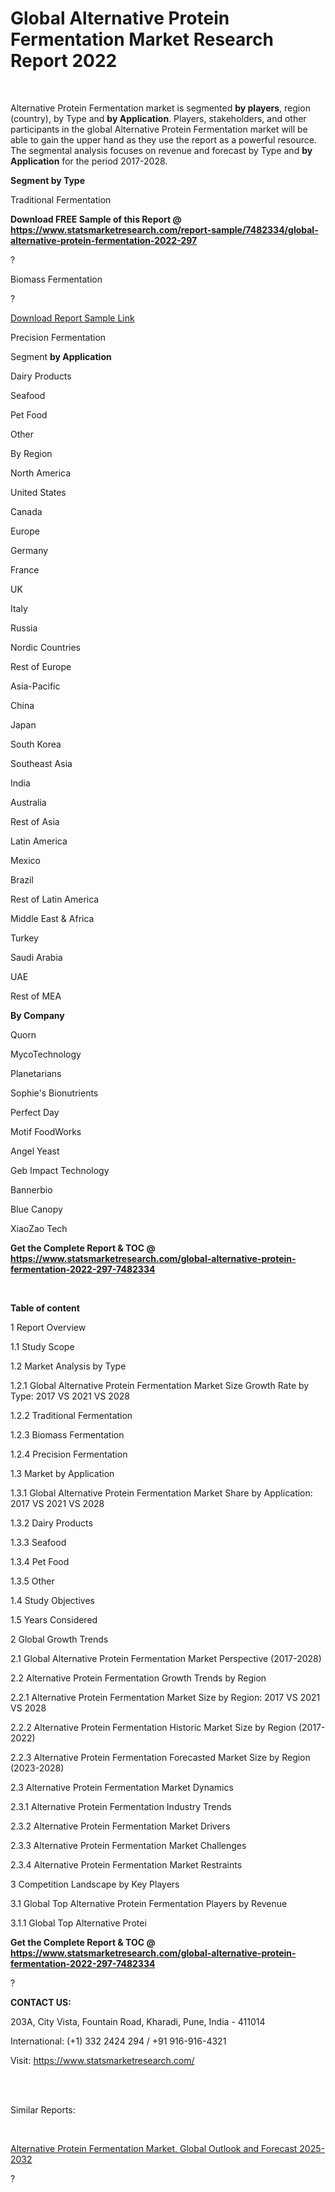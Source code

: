 <h1>Global Alternative Protein Fermentation Market Research Report 2022</h1><br/><p>Alternative Protein Fermentation market is segmented <strong>by players</strong>, region (country), by Type and <strong>by Application</strong>. Players, stakeholders, and other participants in the global Alternative Protein Fermentation market will be able to gain the upper hand as they use the report as a powerful resource. The segmental analysis focuses on revenue and forecast by Type and <strong>by Application</strong> for the period 2017-2028.</p>
 
 
 
 <p><strong>Segment by Type</strong></p>
 
 
 
 <p>Traditional Fermentation</p>
 
 
 
 <div><b>Download FREE Sample of this Report @ <a href="https://www.statsmarketresearch.com/download-free-sample/7482334/global-alternative-protein-fermentation-2022-297">https://www.statsmarketresearch.com/report-sample/7482334/global-alternative-protein-fermentation-2022-297</a></b></div>
 
 
 
 <p>? </p>
 
 
 
 <p>Biomass Fermentation</p>
 
 
 
 <p>? </p>
 
 
 
 <p><a href="https://www.statsmarketresearch.com/download-free-sample/7482334/global-alternative-protein-fermentation-2022-297">Download Report Sample Link</a></p>
 
 
 
 <p>Precision Fermentation</p>
 
 
 
 <p>Segment <strong>by Application</strong></p>
 
 
 
 <p>Dairy Products</p>
 
 
 
 <p>Seafood</p>
 
 
 
 <p>Pet Food</p>
 
 
 
 <p>Other</p>
 
 
 
 <p>By Region</p>
 
 
 
 <p>North America</p>
 
 
 
 <p>United States</p>
 
 
 
 <p>Canada</p>
 
 
 
 <p>Europe</p>
 
 
 
 <p>Germany</p>
 
 
 
 <p>France</p>
 
 
 
 <p>UK</p>
 
 
 
 <p>Italy</p>
 
 
 
 <p>Russia</p>
 
 
 
 <p>Nordic Countries</p>
 
 
 
 <p>Rest of Europe</p>
 
 
 
 <p>Asia-Pacific</p>
 
 
 
 <p>China</p>
 
 
 
 <p>Japan</p>
 
 
 
 <p>South Korea</p>
 
 
 
 <p>Southeast Asia</p>
 
 
 
 <p>India</p>
 
 
 
 <p>Australia</p>
 
 
 
 <p>Rest of Asia</p>
 
 
 
 <p>Latin America</p>
 
 
 
 <p>Mexico</p>
 
 
 
 <p>Brazil</p>
 
 
 
 <p>Rest of Latin America</p>
 
 
 
 <p>Middle East & Africa</p>
 
 
 
 <p>Turkey</p>
 
 
 
 <p>Saudi Arabia</p>
 
 
 
 <p>UAE</p>
 
 
 
 <p>Rest of MEA</p>
 
 
 
 <p><strong>By Company</strong></p>
 
 
 
 <p>Quorn</p>
 
 
 
 <p>MycoTechnology</p>
 
 
 
 <p>Planetarians</p>
 
 
 
 <p>Sophie&#39;s Bionutrients</p>
 
 
 
 <p>Perfect Day</p>
 
 
 
 <p>Motif FoodWorks</p>
 
 
 
 <p>Angel Yeast</p>
 
 
 
 <p>Geb Impact Technology</p>
 
 
 
 <p>Bannerbio</p>
 
 
 
 <p>Blue Canopy</p>
 
 
 
 <p>XiaoZao Tech</p>
 
 
 
 <div><b>Get the Complete Report & TOC @ <a href="https://www.statsmarketresearch.com/global-alternative-protein-fermentation-2022-297-7482334">https://www.statsmarketresearch.com/global-alternative-protein-fermentation-2022-297-7482334</a></b></div>
 
 
 
 <p><br />
 
 <b>Table of content</b></p>
 
 
 
 <p>1 Report Overview<br />
 
 1.1 Study Scope<br />
 
 1.2 Market Analysis by Type<br />
 
 1.2.1 Global Alternative Protein Fermentation Market Size Growth Rate by Type: 2017 VS 2021 VS 2028<br />
 
 1.2.2 Traditional Fermentation<br />
 
 1.2.3 Biomass Fermentation<br />
 
 1.2.4 Precision Fermentation<br />
 
 1.3 Market by Application<br />
 
 1.3.1 Global Alternative Protein Fermentation Market Share by Application: 2017 VS 2021 VS 2028<br />
 
 1.3.2 Dairy Products<br />
 
 1.3.3 Seafood<br />
 
 1.3.4 Pet Food<br />
 
 1.3.5 Other<br />
 
 1.4 Study Objectives<br />
 
 1.5 Years Considered<br />
 
 2 Global Growth Trends<br />
 
 2.1 Global Alternative Protein Fermentation Market Perspective (2017-2028)<br />
 
 2.2 Alternative Protein Fermentation Growth Trends by Region<br />
 
 2.2.1 Alternative Protein Fermentation Market Size by Region: 2017 VS 2021 VS 2028<br />
 
 2.2.2 Alternative Protein Fermentation Historic Market Size by Region (2017-2022)<br />
 
 2.2.3 Alternative Protein Fermentation Forecasted Market Size by Region (2023-2028)<br />
 
 2.3 Alternative Protein Fermentation Market Dynamics<br />
 
 2.3.1 Alternative Protein Fermentation Industry Trends<br />
 
 2.3.2 Alternative Protein Fermentation Market Drivers<br />
 
 2.3.3 Alternative Protein Fermentation Market Challenges<br />
 
 2.3.4 Alternative Protein Fermentation Market Restraints<br />
 
 3 Competition Landscape by Key Players<br />
 
 3.1 Global Top Alternative Protein Fermentation Players by Revenue<br />
 
 3.1.1 Global Top Alternative Protei</p>
 
 
 
 <div><b>Get the Complete Report & TOC @ <a href="https://www.statsmarketresearch.com/global-alternative-protein-fermentation-2022-297-7482334">https://www.statsmarketresearch.com/global-alternative-protein-fermentation-2022-297-7482334</a></b></div>
 
 
 
 <p>? </p>
 
 
 
 <p><b>CONTACT US:</b><br />
 
 203A, City Vista, Fountain Road, Kharadi, Pune, India - 411014<br />
 
 International: (+1) 332 2424 294 / +91 916-916-4321<br />
 
 Visit: <a href="https://www.statsmarketresearch.com/">https://www.statsmarketresearch.com/</a><br />
 
 <br />
 
 <br />
 
 Similar Reports:<br />
 
 <br />
 
 <a href="https://www.statsmarketresearch.com/global-alternative-protein-fermentation-forecast-2025-2032-990-8036184">Alternative Protein Fermentation Market, Global Outlook and Forecast 2025-2032</a><br />
 
 ? </p>